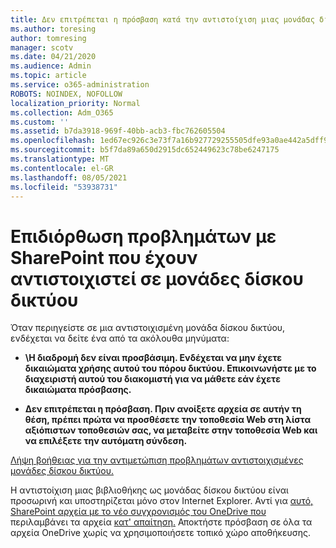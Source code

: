 ```yaml
---
title: Δεν επιτρέπεται η πρόσβαση κατά την αντιστοίχιση μιας μονάδας δίσκου σε SharePoint
ms.author: toresing
author: tomresing
manager: scotv
ms.date: 04/21/2020
ms.audience: Admin
ms.topic: article
ms.service: o365-administration
ROBOTS: NOINDEX, NOFOLLOW
localization_priority: Normal
ms.collection: Adm_O365
ms.custom: ''
ms.assetid: b7da3918-969f-40bb-acb3-fbc762605504
ms.openlocfilehash: 1ed67ec926c3e73f7a16b927729255505dfe93a0ae442a5dff9400afafb41d8e
ms.sourcegitcommit: b5f7da89a650d2915dc652449623c78be6247175
ms.translationtype: MT
ms.contentlocale: el-GR
ms.lasthandoff: 08/05/2021
ms.locfileid: "53938731"
---
```

# <a name="fix-problems-with-sharepoint-libraries-mapped-to-network-drives"></a>Επιδιόρθωση προβλημάτων με SharePoint που έχουν αντιστοιχιστεί σε μονάδες δίσκου δικτύου

Όταν περιηγείστε σε μια αντιστοιχισμένη μονάδα δίσκου δικτύου, ενδέχεται να δείτε ένα από τα ακόλουθα μηνύματα:
  
- **\\Η διαδρομή δεν είναι προσβάσιμη. Ενδέχεται να μην έχετε δικαιώματα χρήσης αυτού του πόρου δικτύου. Επικοινωνήστε με το διαχειριστή αυτού του διακομιστή για να μάθετε εάν έχετε δικαιώματα πρόσβασης.**

- **Δεν επιτρέπεται η πρόσβαση. Πριν ανοίξετε αρχεία σε αυτήν τη θέση, πρέπει πρώτα να προσθέσετε την τοποθεσία Web στη λίστα αξιόπιστων τοποθεσιών σας, να μεταβείτε στην τοποθεσία Web και να επιλέξετε την αυτόματη σύνδεση.**

[Λήψη βοήθειας για την αντιμετώπιση προβλημάτων αντιστοιχισμένες μονάδες δίσκου δικτύου.](https://docs.microsoft.com/sharepoint/support/administration/troubleshoot-mapped-network-drives)
  
Η αντιστοίχιση μιας βιβλιοθήκης ως μονάδας δίσκου δικτύου είναι προσωρινή και υποστηρίζεται μόνο στον Internet Explorer. Αντί για [αυτό, SharePoint αρχεία με το νέο συγχρονισμός του OneDrive που](https://support.office.com/article/6de9ede8-5b6e-4503-80b2-6190f3354a88.aspx) περιλαμβάνει τα αρχεία [κατ' απαίτηση.](https://support.office.com/article/0e6860d3-d9f3-4971-b321-7092438fb38e.aspx) Αποκτήστε πρόσβαση σε όλα τα αρχεία OneDrive χωρίς να χρησιμοποιήσετε τοπικό χώρο αποθήκευσης.
  